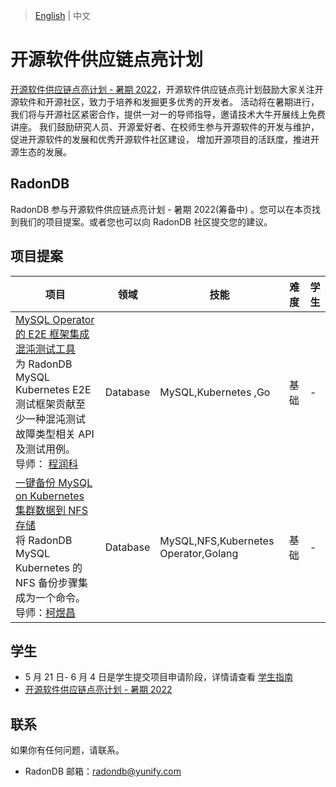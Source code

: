 
>  [English](README.md)  | 中文

# 开源软件供应链点亮计划
[开源软件供应链点亮计划 - 暑期 2022](https://summer.iscas.ac.cn)，开源软件供应链点亮计划鼓励大家关注开源软件和开源社区，致力于培养和发掘更多优秀的开发者。
活动将在暑期进行，我们将与开源社区紧密合作，提供一对一的导师指导，邀请技术大牛开展线上免费讲座。
我们鼓励研究人员、开源爱好者、在校师生参与开源软件的开发与维护，促进开源软件的发展和优秀开源软件社区建设，
增加开源项目的活跃度，推进开源生态的发展。

## RadonDB

RadonDB 参与开源软件供应链点亮计划 - 暑期 2022(筹备中) 。您可以在本页找到我们的项目提案。或者您也可以向 RadonDB 社区提交您的建议。

## 项目提案

| 项目 | 领域 | 技能 | 难 度 | 学生 |
| --- | --- | --- | --- | --- |
| [MySQL Operator 的 E2E 框架集成混沌测试工具](https://github.com/Lydialin2390/community/blob/main/summer-ospp/MySQL%20Operator%20%E7%9A%84%20E2E%20%E6%A1%86%E6%9E%B6%E9%9B%86%E6%88%90%E6%B7%B7%E6%B2%8C%E6%B5%8B%E8%AF%95%E5%B7%A5%E5%85%B7.md) <br/>为 RadonDB MySQL Kubernetes E2E 测试框架贡献至少一种混沌测试故障类型相关 API 及测试用例。<br/>导师： [程润科](https://github.com/runkecheng)| Database | MySQL,Kubernetes ,Go| 基础|- |
| [一键备份 MySQL on Kubernetes 集群数据到 NFS 存储](https://github.com/Lydialin2390/community/blob/main/summer-ospp/%E4%B8%80%E9%94%AE%E5%A4%87%E4%BB%BD%20MySQL%20on%20Kubernetes%20%E9%9B%86%E7%BE%A4%E6%95%B0%E6%8D%AE%E5%88%B0%20NFS%20%E5%AD%98%E5%82%A8.md)<br>将 RadonDB MySQL Kubernetes 的 NFS 备份步骤集成为一个命令。<br>导师：[柯煜昌](https://github.com/acekingke) | Database | MySQL,NFS,Kubernetes Operator,Golang| 基础 | - |


## 学生

* 5 月 21 日- 6 月 4 日是学生提交项目申请阶段，详情请查看 [学生指南](https://summer.iscas.ac.cn/help/student/)
* [开源软件供应链点亮计划 - 暑期 2022](https://summer.iscas.ac.cn/)

## 联系

如果你有任何问题，请联系。

* RadonDB 邮箱：radondb@yunify.com
